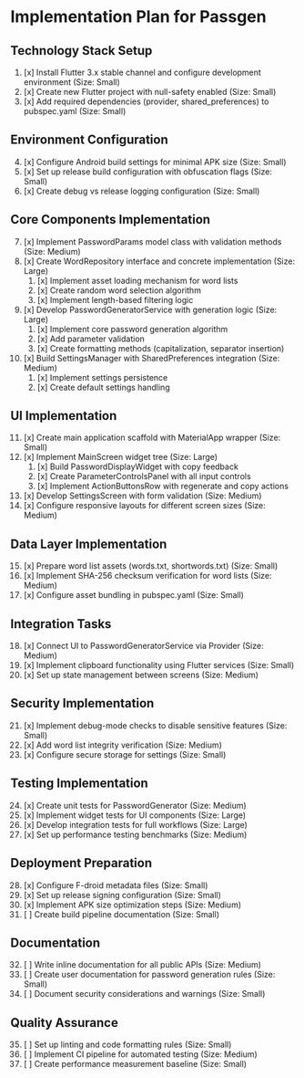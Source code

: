 # Implementation Plan for Passgen

## Technology Stack Setup
1. [x] Install Flutter 3.x stable channel and configure development environment (Size: Small)
2. [x] Create new Flutter project with null-safety enabled (Size: Small)
3. [x] Add required dependencies (provider, shared_preferences) to pubspec.yaml (Size: Small)

## Environment Configuration
4. [x] Configure Android build settings for minimal APK size (Size: Small)
5. [x] Set up release build configuration with obfuscation flags (Size: Small)
6. [x] Create debug vs release logging configuration (Size: Small)

## Core Components Implementation
7. [x] Implement PasswordParams model class with validation methods (Size: Medium)
8. [x] Create WordRepository interface and concrete implementation (Size: Large)
   1. [x] Implement asset loading mechanism for word lists
   2. [x] Create random word selection algorithm
   3. [x] Implement length-based filtering logic
9. [x] Develop PasswordGeneratorService with generation logic (Size: Large)
   1. [x] Implement core password generation algorithm
   2. [x] Add parameter validation
   3. [x] Create formatting methods (capitalization, separator insertion)
10. [x] Build SettingsManager with SharedPreferences integration (Size: Medium)
    1. [x] Implement settings persistence
    2. [x] Create default settings handling

## UI Implementation
11. [x] Create main application scaffold with MaterialApp wrapper (Size: Small)
12. [x] Implement MainScreen widget tree (Size: Large)
    1. [x] Build PasswordDisplayWidget with copy feedback
    2. [x] Create ParameterControlsPanel with all input controls
    3. [x] Implement ActionButtonsRow with regenerate and copy actions
13. [x] Develop SettingsScreen with form validation (Size: Medium)
14. [x] Configure responsive layouts for different screen sizes (Size: Medium)

## Data Layer Implementation
15. [x] Prepare word list assets (words.txt, shortwords.txt) (Size: Small)
16. [x] Implement SHA-256 checksum verification for word lists (Size: Medium)
17. [x] Configure asset bundling in pubspec.yaml (Size: Small)

## Integration Tasks
18. [x] Connect UI to PasswordGeneratorService via Provider (Size: Medium)
19. [x] Implement clipboard functionality using Flutter services (Size: Small)
20. [x] Set up state management between screens (Size: Medium)

## Security Implementation
21. [x] Implement debug-mode checks to disable sensitive features (Size: Small)
22. [x] Add word list integrity verification (Size: Medium)
23. [x] Configure secure storage for settings (Size: Small)

## Testing Implementation
24. [x] Create unit tests for PasswordGenerator (Size: Medium)
25. [x] Implement widget tests for UI components (Size: Large)
26. [x] Develop integration tests for full workflows (Size: Large)
27. [x] Set up performance testing benchmarks (Size: Medium)

## Deployment Preparation
28. [x] Configure F-droid metadata files (Size: Small)
29. [x] Set up release signing configuration (Size: Small)
30. [x] Implement APK size optimization steps (Size: Medium)
31. [ ] Create build pipeline documentation (Size: Small)

## Documentation
32. [ ] Write inline documentation for all public APIs (Size: Medium)
33. [ ] Create user documentation for password generation rules (Size: Small)
34. [ ] Document security considerations and warnings (Size: Small)

## Quality Assurance
35. [ ] Set up linting and code formatting rules (Size: Small)
36. [ ] Implement CI pipeline for automated testing (Size: Medium)
37. [ ] Create performance measurement baseline (Size: Small)
